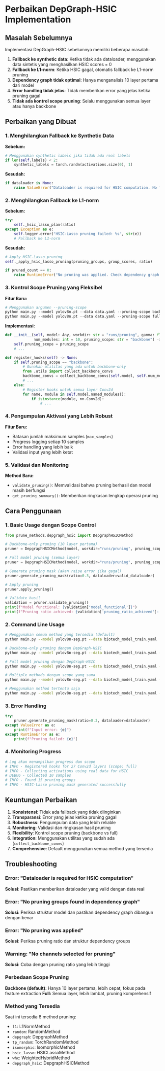 # Perbaikan DepGraph-HSIC Implementation

## Masalah Sebelumnya

Implementasi DepGraph-HSIC sebelumnya memiliki beberapa masalah:

1. **Fallback ke synthetic data**: Ketika tidak ada dataloader, menggunakan data sintetis yang menghasilkan HSIC scores = 0
2. **Fallback ke L1-norm**: Ketika HSIC gagal, otomatis fallback ke L1-norm pruning
3. **Dependency graph tidak optimal**: Hanya menganalisis 10 layer pertama dari model
4. **Error handling tidak jelas**: Tidak memberikan error yang jelas ketika pruning gagal
5. **Tidak ada kontrol scope pruning**: Selalu menggunakan semua layer atau hanya backbone

## Perbaikan yang Dibuat

### 1. **Menghilangkan Fallback ke Synthetic Data**

**Sebelum:**
```python
# Menggunakan synthetic labels jika tidak ada real labels
if len(self.labels) < 2:
    synthetic_labels = torch.randn(activations.size(0), 1)
```

**Sesudah:**
```python
if dataloader is None:
    raise ValueError("Dataloader is required for HSIC computation. No fallback to synthetic data allowed.")
```

### 2. **Menghilangkan Fallback ke L1-norm**

**Sebelum:**
```python
try:
    self._hsic_lasso_plan(ratio)
except Exception as e:
    self.logger.error("HSIC-Lasso pruning failed: %s", str(e))
    # Fallback ke L1-norm
```

**Sesudah:**
```python
# Apply HSIC-Lasso pruning
self._apply_hsic_lasso_pruning(pruning_groups, group_scores, ratio)

if pruned_count == 0:
    raise RuntimeError("No pruning was applied. Check dependency graph structure and pruning ratio.")
```

### 3. **Kontrol Scope Pruning yang Fleksibel**

**Fitur Baru:**
```python
# Menggunakan argumen --pruning-scope
python main.py --model yolov8n.pt --data data.yaml --pruning-scope backbone  # Hanya 10 layer pertama
python main.py --model yolov8n.pt --data data.yaml --pruning-scope full      # Semua layer
```

**Implementasi:**
```python
def __init__(self, model: Any, workdir: str = "runs/pruning", gamma: float = 1.0, 
             num_modules: int = 10, pruning_scope: str = "backbone") -> None:
    self.pruning_scope = pruning_scope
    # ...

def register_hooks(self) -> None:
    if self.pruning_scope == "backbone":
        # Gunakan utilitas yang ada untuk backbone-only
        from .utils import collect_backbone_convs
        backbone_convs = collect_backbone_convs(self.model, self.num_modules)
        # ...
    else:
        # Register hooks untuk semua layer Conv2d
        for name, module in self.model.named_modules():
            if isinstance(module, nn.Conv2d):
                # ...
```

### 4. **Pengumpulan Aktivasi yang Lebih Robust**

**Fitur Baru:**
- Batasan jumlah maksimum samples (`max_samples`)
- Progress logging setiap 10 samples
- Error handling yang lebih baik
- Validasi input yang lebih ketat

### 5. **Validasi dan Monitoring**

**Method Baru:**
- `validate_pruning()`: Memvalidasi bahwa pruning berhasil dan model masih berfungsi
- `get_pruning_summary()`: Memberikan ringkasan lengkap operasi pruning

## Cara Penggunaan

### 1. **Basic Usage dengan Scope Control**

```python
from prune_methods.depgraph_hsic import DepgraphHSICMethod

# Backbone-only pruning (10 layer pertama)
pruner = DepgraphHSICMethod(model, workdir="runs/pruning", pruning_scope="backbone")

# Full model pruning (semua layer)
pruner = DepgraphHSICMethod(model, workdir="runs/pruning", pruning_scope="full")

# Generate pruning mask (akan raise error jika gagal)
pruner.generate_pruning_mask(ratio=0.3, dataloader=valid_dataloader)

# Apply pruning
pruner.apply_pruning()

# Validate hasil
validation = pruner.validate_pruning()
print(f"Model functional: {validation['model_functional']}")
print(f"Pruning ratio achieved: {validation['pruning_ratio_achieved']:.3f}")
```

### 2. **Command Line Usage**

```bash
# Menggunakan semua method yang tersedia (default)
python main.py --model yolov8n-seg.pt --data biotech_model_train.yaml

# Backbone-only pruning dengan DepGraph-HSIC
python main.py --model yolov8n-seg.pt --data biotech_model_train.yaml --methods depgraph_hsic --pruning-scope backbone

# Full model pruning dengan DepGraph-HSIC
python main.py --model yolov8n-seg.pt --data biotech_model_train.yaml --methods depgraph_hsic --pruning-scope full

# Multiple methods dengan scope yang sama
python main.py --model yolov8n-seg.pt --data biotech_model_train.yaml --methods depgraph_hsic l1 random --pruning-scope backbone

# Menggunakan method tertentu saja
python main.py --model yolov8n-seg.pt --data biotech_model_train.yaml --methods l1 random depgraph_hsic
```

### 3. **Error Handling**

```python
try:
    pruner.generate_pruning_mask(ratio=0.3, dataloader=dataloader)
except ValueError as e:
    print(f"Input error: {e}")
except RuntimeError as e:
    print(f"Pruning failed: {e}")
```

### 4. **Monitoring Progress**

```python
# Log akan menampilkan progress dan scope
# INFO - Registered hooks for 27 Conv2d layers (scope: full)
# INFO - Collecting activations using real data for HSIC
# DEBUG - Collected 10 samples
# INFO - Found 15 pruning groups
# INFO - HSIC-Lasso pruning mask generated successfully
```

## Keuntungan Perbaikan

1. **Konsistensi**: Tidak ada fallback yang tidak diinginkan
2. **Transparansi**: Error yang jelas ketika pruning gagal
3. **Robustness**: Pengumpulan data yang lebih reliable
4. **Monitoring**: Validasi dan ringkasan hasil pruning
5. **Flexibility**: Kontrol scope pruning (backbone vs full)
6. **Integration**: Menggunakan utilitas yang sudah ada (`collect_backbone_convs`)
7. **Comprehensive**: Default menggunakan semua method yang tersedia

## Troubleshooting

### Error: "Dataloader is required for HSIC computation"
**Solusi:** Pastikan memberikan dataloader yang valid dengan data real

### Error: "No pruning groups found in dependency graph"
**Solusi:** Periksa struktur model dan pastikan dependency graph dibangun dengan benar

### Error: "No pruning was applied"
**Solusi:** Periksa pruning ratio dan struktur dependency groups

### Warning: "No channels selected for pruning"
**Solusi:** Coba dengan pruning ratio yang lebih tinggi

### Perbedaan Scope Pruning
**Backbone (default):** Hanya 10 layer pertama, lebih cepat, fokus pada feature extraction
**Full:** Semua layer, lebih lambat, pruning komprehensif

### Method yang Tersedia
Saat ini tersedia 8 method pruning:
- `l1`: L1NormMethod
- `random`: RandomMethod  
- `depgraph`: DepgraphMethod
- `tp_random`: TorchRandomMethod
- `isomorphic`: IsomorphicMethod
- `hsic_lasso`: HSICLassoMethod
- `whc`: WeightedHybridMethod
- `depgraph_hsic`: DepgraphHSICMethod